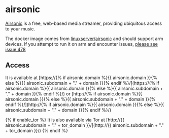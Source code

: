 # airsonic

[Airsonic](https://airsonic.github.io/) is a free, web-based media streamer, providing ubiquitous access to your music.

The docker image comes from [linuxserver/airsonic](https://hub.docker.com/search?q=linuxserver%2Fairsonic&type=image) and should support arm devices.
If you attempt to run it on arm and encounter issues,
[please see issue 478](https://gitlab.com/NickBusey/HomelabOS/-/issues/478)
## Access

It is available at [https://{% if airsonic.domain %}{{ airsonic.domain }}{% else %}{{ airsonic.subdomain + "." + domain }}{% endif %}/](https://{% if airsonic.domain %}{{ airsonic.domain }}{% else %}{{ airsonic.subdomain + "." + domain }}{% endif %}/) or [http://{% if airsonic.domain %}{{ airsonic.domain }}{% else %}{{ airsonic.subdomain + "." + domain }}{% endif %}/](http://{% if airsonic.domain %}{{ airsonic.domain }}{% else %}{{ airsonic.subdomain + "." + domain }}{% endif %}/)

{% if enable_tor %}
It is also available via Tor at [http://{{ airsonic.subdomain + "." + tor_domain }}/](http://{{ airsonic.subdomain + "." + tor_domain }}/)
{% endif %}
